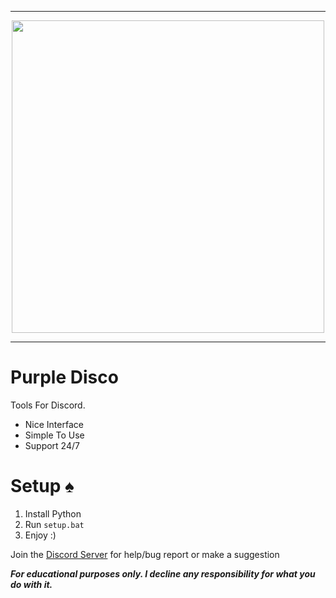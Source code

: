 -----

<p align="center">
<img src="https://user-images.githubusercontent.com/72570954/157289607-f74a1e8d-9d71-444f-a4a1-46426c734800.png", width="500", height="500">
</p>

-----

# Purple Disco
Tools For Discord.
- Nice Interface
- Simple To Use
- Support 24/7


# Setup ♠
1. Install Python
2. Run `setup.bat`
3. Enjoy :)



Join the [Discord Server](https://discord.gg/fRvbaqCSG5) for help/bug report or make a suggestion

***For educational purposes only. I decline any responsibility for what you do with it.***
